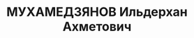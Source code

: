 ---
title: МУХАМЕДЗЯНОВ Ильдерхан Ахметович
description: "Род. в 1909, Елабужский р-н, дер. Сосновый Юраш, татарин, член ВКП(б)\
  \ с 1932 г. Проживал: г. Новосибирск. Лейтенант, ком. роты, 5 отд. батальон связи,\
  \ Сибирский ВО \n  Арестован 16.09.1937. Обв. по ст. 58-8, 58-9, 58-11. (\"участник\
  \ военно-фашистской террор., диверсионной организации, срыв боевой подготовки в/ч\"\
  ). Приговор: ВК ВС СССР, 28.10.1937 – ВМН с конфискацией имущества, лишение воинского\
  \ звания. Расстрелян 28.10.1937, в г.Новосибирск. \n  Реабилитирован 15.03.1960"
---